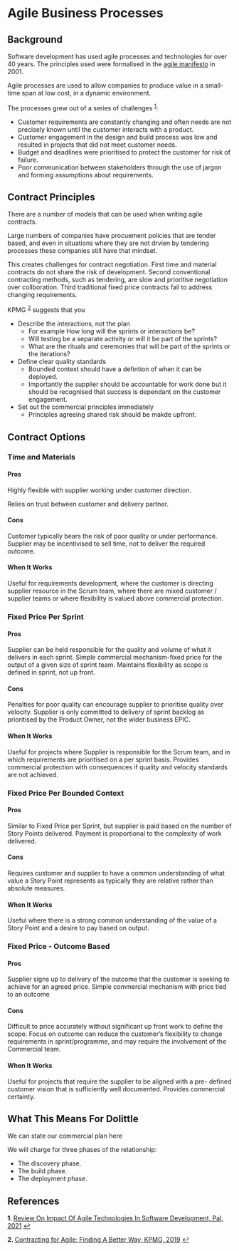 # Agile Business Processes

## Background

Software development has used agile processes and technologies for over 40 years. The principles used were formalised in the [agile manifesto](https://agilemanifesto.org/iso/en/principles.html) in 2001. 


Agile processes are used to allow companies to produce value in a small-time span at low cost, in a dynamic environment. 


The processes grew out of a series of challenges <sup id="a1">[1](#f1)</sup>: 


* Customer requirements are constantly changing and often needs are not precisely known until the customer interacts with a product. 
* Customer engagement in the design and build process was low and resulted in projects that did not meet customer needs. 
* Budget and deadlines were prioritised to protect the customer for risk of failure. 
* Poor communication between stakeholders through the use of jargon and forming assumptions about requirements. 

## Contract Principles

There are a number of models that can be used when writing agile contracts. 

Large numbers of companies have procuement policies that are tender based, and even in situations where they are not drvien by tendering processes these companies still have that mindset. 

This creates challenges for contract negotiation. First time and material contracts do not share the risk of development. Second conventional contracting methods, such as tendering, are slow and prioritise negotiation over collboration. Third traditional fixed price contracts fail to address changing requirements. 

KPMG <sup id="a2">[2](#f2)</sup> suggests that you

* Describe the interactions, not the plan
    * For example How long will the sprints or interactions be?
    * Will testing be a separate activity or will it be part of the sprints?
    * What are the rituals and ceremonies that will be part of the sprints or the iterations?
* Define clear quality standards
    * Bounded context should have a defintion of when it can be deployed. 
    * Importantly the supplier should be accountable for work done but it should be recognised that success is dependant on the customer engagement. 
* Set out the commercial principles immediately
    * Principles agreeing shared risk should be makde upfront.

## Contract Options

### Time and Materials

#### Pros
Highly flexible with supplier working under customer direction.

Relies on trust between customer and delivery partner.

#### Cons
Customer typically bears the risk of poor quality or under performance.
Supplier may be incentivised to sell time, not to deliver the required outcome.
#### When It Works
Useful for requirements development, where the customer is directing supplier resource in the Scrum team, where there are mixed customer / supplier teams or where flexibility is valued above commercial protection.

### Fixed Price Per Sprint

#### Pros
Supplier can be held responsible for the quality and volume of what it delivers in each sprint.
Simple commercial mechanism-fixed price for the output of a given size of sprint team. Maintains flexibility as scope is defined in sprint, not up front.

#### Cons
Penalties for poor quality can encourage supplier to prioritise quality over velocity.
Supplier is only committed to delivery of sprint backlog as prioritised by the Product Owner, not the wider business EPIC.
#### When It Works
Useful for projects where Supplier is responsible for the Scrum team, and in which requirements are prioritised on a per sprint basis. Provides commercial protection with consequences if quality and velocity standards are not achieved.

### Fixed Price Per Bounded Context

#### Pros
Similar to Fixed Price per Sprint, but supplier is paid based on the number of Story Points delivered.
Payment is proportional to the complexity of work delivered.
#### Cons
Requires customer and supplier to have a common understanding of what value a Story Point represents as typically they are relative rather than absolute measures.
#### When It Works

Useful where there is a strong common understanding of the value of a Story Point and a desire to pay based on output.

### Fixed Price - Outcome Based

#### Pros

Supplier signs up to delivery of the outcome that the customer is seeking to achieve for an agreed price.
Simple commercial mechanism with price tied to an outcome

#### Cons
Difficult to price accurately without significant up front work to define the scope.
Focus on outcome can reduce the customer’s flexibility to change requirements in sprint/programme, and may require the involvement of the Commercial team.

#### When It Works
Useful for projects that require the supplier to be aligned with a pre- defined customer vision that is sufficiently well documented. Provides commercial certainty.

## What This Means For Dolittle

We can state our commercial plan here

We will charge for three phases of the relationship:

* The discovery phase. 
* The build phase.
* The deployment phase. 

## References
<b id="f1">1. </b> [Review On Impact Of Agile Technologies In Software Development, Pal, 2021](https://ssrn.com/abstract=3849879) [↩](#a1)

<b id="f2">2. </b> [Contracting for Agile; Finding A Better Way, KPMG, 2019](https://assets.kpmg/content/dam/kpmg/uk/pdf/2019/08/contracting-for-agile.pdf) [↩](#a2)
